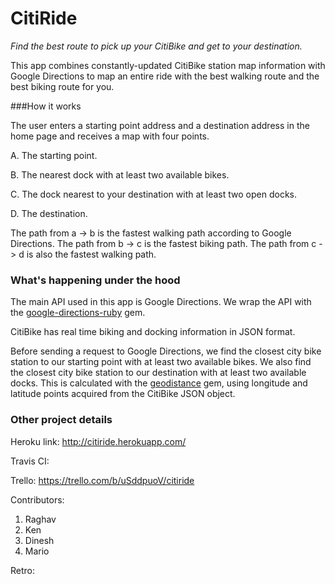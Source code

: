 CitiRide
========

*Find the best route to pick up your CitiBike and get to your destination.*

This app combines constantly-updated CitiBike station map information with Google Directions to map an entire ride with the best walking route and the best biking route for you.

###How it works

The user enters a starting point address and a destination address in the home page and receives a map with four points. 

  A. The starting point. 
  
  B. The nearest dock with at least two available bikes. 
  
  C. The dock nearest to your destination with at least two open docks. 
  
  D. The destination.
  
The path from a -> b is the fastest walking path according to Google Directions.
The path from b -> c is the fastest biking path.
The path from c -> d is also the fastest walking path.

### What's happening under the hood

The main API used in this app is Google Directions. We wrap the API with the [google-directions-ruby](https://github.com/joshcrews/google-directions-ruby) gem.

CitiBike has real time biking and docking information in JSON format.  

Before sending a request to Google Directions, we find the closest city bike station to our starting point with at least two available bikes. We also find the closest city bike station to our destination with at least two available docks. This is calculated with the [geodistance](https://github.com/kristianmandrup/geo-distance) gem, using longitude and latitude points acquired from the CitiBike JSON object.

### Other project details

Heroku link: http://citiride.herokuapp.com/

Travis CI:

Trello: https://trello.com/b/uSddpuoV/citiride

Contributors:
1. Raghav
2. Ken
3. Dinesh
4. Mario

Retro:

